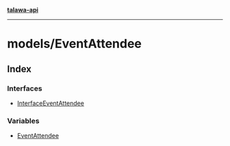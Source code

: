 [**talawa-api**](../../README.md)

***

# models/EventAttendee

## Index

### Interfaces

- [InterfaceEventAttendee](interfaces/InterfaceEventAttendee.md)

### Variables

- [EventAttendee](variables/EventAttendee.md)
